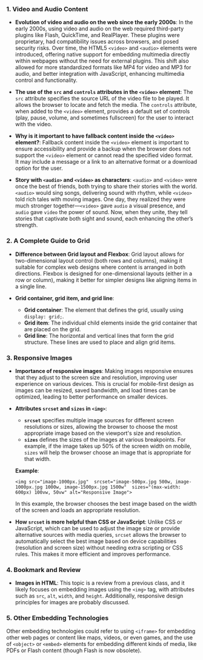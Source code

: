 
### 1. **Video and Audio Content**

-   **Evolution of video and audio on the web since the early 2000s**: In the early 2000s, using video and audio on the web required third-party plugins like Flash, QuickTime, and RealPlayer. These plugins were proprietary, had compatibility issues across browsers, and posed security risks. Over time, the HTML5 `<video>` and `<audio>` elements were introduced, offering native support for embedding multimedia directly within webpages without the need for external plugins. This shift also allowed for more standardized formats like MP4 for video and MP3 for audio, and better integration with JavaScript, enhancing multimedia control and functionality.
    
-   **The use of the `src` and `controls` attributes in the `<video>` element**: The `src` attribute specifies the source URL of the video file to be played. It allows the browser to locate and fetch the media. The `controls` attribute, when added to the `<video>` element, provides a default set of controls (play, pause, volume, and sometimes fullscreen) for the user to interact with the video.
    
-   **Why is it important to have fallback content inside the `<video>` element?**: Fallback content inside the `<video>` element is important to ensure accessibility and provide a backup when the browser does not support the `<video>` element or cannot read the specified video format. It may include a message or a link to an alternative format or a download option for the user.
    
-   **Story with `<audio>` and `<video>` as characters**: `<audio>` and `<video>` were once the best of friends, both trying to share their stories with the world. `<audio>` would sing songs, delivering sound with rhythm, while `<video>` told rich tales with moving images. One day, they realized they were much stronger together—`<video>` gave `audio` a visual presence, and `audio` gave `video` the power of sound. Now, when they unite, they tell stories that captivate both sight and sound, each enhancing the other’s strength.
    

### 2. **A Complete Guide to Grid**

-   **Difference between Grid layout and Flexbox**: Grid layout allows for two-dimensional layout control (both rows and columns), making it suitable for complex web designs where content is arranged in both directions. Flexbox is designed for one-dimensional layouts (either in a row or column), making it better for simpler designs like aligning items in a single line.
    
-   **Grid container, grid item, and grid line**:
    
    -   **Grid container**: The element that defines the grid, usually using `display: grid;`.
    -   **Grid item**: The individual child elements inside the grid container that are placed on the grid.
    -   **Grid line**: The horizontal and vertical lines that form the grid structure. These lines are used to place and align grid items.

### 3. **Responsive Images**

-   **Importance of responsive images**: Making images responsive ensures that they adjust to the screen size and resolution, improving user experience on various devices. This is crucial for mobile-first design as images can be resized, saved bandwidth, and load times can be optimized, leading to better performance on smaller devices.
    
-   **Attributes `srcset` and `sizes` in `<img>`**:
    
    -   **`srcset`** specifies multiple image sources for different screen resolutions or sizes, allowing the browser to choose the most appropriate image based on the viewport's size and resolution.
    -   **`sizes`** defines the sizes of the images at various breakpoints. For example, if the image takes up 50% of the screen width on mobile, `sizes` will help the browser choose an image that is appropriate for that width.
    
    **Example**:
    
    `<img src="image-1000px.jpg" 
         srcset="image-500px.jpg 500w, image-1000px.jpg 1000w, image-1500px.jpg 1500w" 
         sizes="(max-width: 600px) 100vw, 50vw" alt="Responsive Image">` 
    
    In this example, the browser chooses the best image based on the width of the screen and loads an appropriate resolution.
    
-   **How `srcset` is more helpful than CSS or JavaScript**: Unlike CSS or JavaScript, which can be used to adjust the image size or provide alternative sources with media queries, `srcset` allows the browser to automatically select the best image based on device capabilities (resolution and screen size) without needing extra scripting or CSS rules. This makes it more efficient and improves performance.
    

### 4. **Bookmark and Review**

-   **Images in HTML**: This topic is a review from a previous class, and it likely focuses on embedding images using the `<img>` tag, with attributes such as `src`, `alt`, `width`, and `height`. Additionally, responsive design principles for images are probably discussed.

### 5. **Other Embedding Technologies**

Other embedding technologies could refer to using `<iframe>` for embedding other web pages or content like maps, videos, or even games, and the use of `<object>` or `<embed>` elements for embedding different kinds of media, like PDFs or Flash content (though Flash is now obsolete).